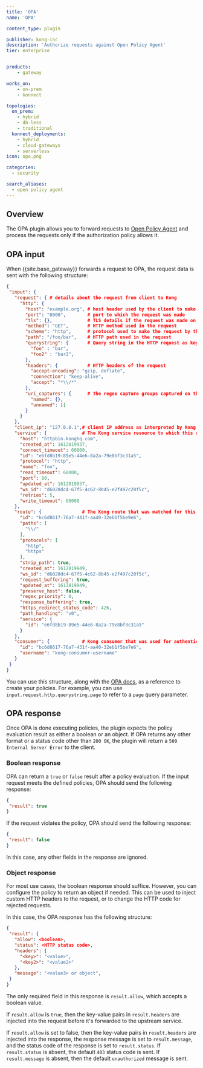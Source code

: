 ```yaml
---
title: 'OPA'
name: 'OPA'

content_type: plugin

publisher: kong-inc
description: 'Authorize requests against Open Policy Agent'
tier: enterprise


products:
    - gateway

works_on:
    - on-prem
    - konnect

topologies:
  on_prem:
    - hybrid
    - db-less
    - traditional
  konnect_deployments:
    - hybrid
    - cloud-gateways
    - serverless
icon: opa.png

categories:
  - security

search_aliases:
  - open policy agent
---
```


## Overview

The OPA plugin allows you to forward requests to [Open Policy Agent](https://openpolicyagent.org/) and process the requests only if the authorization policy allows it.

## OPA input

When {{site.base_gateway}} forwards a request to OPA, the request data is sent with the following structure:

```json
{
 "input": {
   "request": { # details about the request from client to Kong
     "http": {
       "host": "example.org", # host header used by the client to make the request
       "port": "8000",        # port to which the request was made
       "tls": {},             # TLS details if the request was made on HTTPS and Kong terminated the TLS connection
       "method": "GET",       # HTTP method used in the request
       "scheme": "http",      # protocol used to make the request by the client, this can be either `http` or `https`
       "path": "/foo/bar",    # HTTP path used in the request
       "querystring": {       # Query string in the HTTP request as key-value pairs
         "foo" : "bar",
         "foo2" : "bar2",
       },
       "headers": {           # HTTP headers of the request
         "accept-encoding": "gzip, deflate",
         "connection": "keep-alive",
         "accept": "*\\/*"
       },
       "uri_captures": {      # The regex capture groups captured on the Kong Gateway Route's path field in the current request. Injected only if `include_uri_captures_in_opa_input` is set to `true`.
         "named": {},
         "unnamed": []
       }
     }
   },
   "client_ip": "127.0.0.1",# client IP address as interpreted by Kong
   "service": {             # The Kong service resource to which this request will be forwarded to if OPA allows. Injected only if `include_service_in_opa_input` is set to `true`.
     "host": "httpbin.konghq.com",
     "created_at": 1612819937,
     "connect_timeout": 60000,
     "id": "e6fd8b19-89e5-44e6-8a2a-79e8bf3c31a5",
     "protocol": "http",
     "name": "foo",
     "read_timeout": 60000,
     "port": 80,
     "updated_at": 1612819937,
     "ws_id": "d6020dc4-67f5-4c62-8b45-e2f497c20f5c",
     "retries": 5,
     "write_timeout": 60000
   },
   "route": {               # The Kong route that was matched for this request. Injected only if `include_route_in_opa_input` is set to `true`.
     "id": "bc6d8617-76a7-441f-aa40-32eb1f5be9e6",
     "paths": [
       "\\/"
     ],
     "protocols": [
       "http",
       "https"
     ],
     "strip_path": true,
     "created_at": 1612819949,
     "ws_id": "d6020dc4-67f5-4c62-8b45-e2f497c20f5c",
     "request_buffering": true,
     "updated_at": 1612819949,
     "preserve_host": false,
     "regex_priority": 0,
     "response_buffering": true,
     "https_redirect_status_code": 426,
     "path_handling": "v0",
     "service": {
       "id": "e6fd8b19-89e5-44e6-8a2a-79e8bf3c31a5"
     }
   },
   "consumer": {            # Kong consumer that was used for authentication for this request. Injected only if `include_consumer_in_opa_input` is set to `true`.
     "id": "bc6d8617-76a7-431f-aa40-32eb1f5be7e6",
     "username": "kong-consumer-username"
   }
 }
}
```

You can use this structure, along with the [OPA docs](https://www.openpolicyagent.org/docs/latest/policy-language/), as a reference to create your policies. For example, you can use `input.request.http.querystring.page` to refer to a `page` query parameter.

## OPA response

Once OPA is done executing policies, the plugin expects the policy evaluation result as either a boolean or an object. If OPA returns any other format or a status code other than `200 OK`, the plugin will return a `500 Internal Server Error` to the client.

### Boolean response

OPA can return a `true` or `false` result after a policy evaluation. If the input request meets the defined policies, OPA should send the following response:
```json
{
 "result": true
}
```

If the request violates the policy, OPA should send the following response:
```json
{
 "result": false
}
```
In this case, any other fields in the response are ignored.


### Object response

For most use cases, the boolean response should suffice. However, you can configure the policy to return an object if needed. This can be used to inject custom HTTP headers to the request, or to change the HTTP code for rejected requests.

In this case, the OPA response has the following structure:
```json
{
 "result": {
   "allow": <boolean>,
   "status": <HTTP status code>,
   "headers": {
     "<key>": "<value>",
     "<key2>": "<value2>"
   },
   "message": "<value3> or object",
 }
}
```

The only required field in this response is `result.allow`, which accepts a boolean value.

If `result.allow` is `true`, then the key-value pairs in `result.headers` are injected into the request before it's forwarded to the upstream service.

If `result.allow` is set to false, then the key-value pairs in `result.headers` are injected into the response, the response message is set to `result.message`, and the status code of the response is set to `result.status`. If `result.status` is absent, the default `403` status code is sent. If `result.message` is absent, then the default `unauthorized` message is sent.